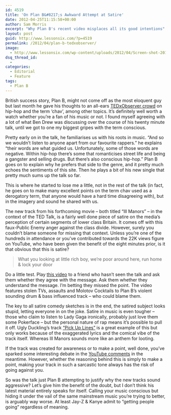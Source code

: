 ```yaml
---
id: 4519
title: 'On Plan B&#8217;s Awkward Attempt at Satire'
date: 2012-04-25T11:15:58+00:00
author: Sam Morris
excerpt: "Why Plan B's recent video misplaces all its good intentions"
layout: post
guid: http://www.lessonsix.com/?p=4519
permalink: /2012/04/plan-b-tedxobserver/
image:
  - http://www.lessonsix.com/wp-content/uploads/2012/04/Screen-shot-2012-04-25-at-11.09.06.png
dsq_thread_id:
  - 
categories:
  - Editorial
  - Feature
tags:
  - Plan B
---
```

British success story, Plan B, might not come off as the most eloquent guy but last month he gave his thoughts to an all-ears [TEDxObserver crowd](http://www.youtube.com/watch?v=xhtAfIw4qJY) on hip-hop and the term &#8216;chav&#8217;, among other topics. It&#8217;s definitely well worth a watch whether you&#8217;re a fan of his music or not. I found myself agreeing with a lot of what Ben Drew was discussing over the course of his twenty minute talk, until we got to one my biggest gripes with the term conscious.

<!--more-->

Pretty early on in the talk, he familiarises us with his roots in music. &#8220;And so we wouldn&#8217;t listen to anyone apart from our favourite rappers.&#8221; he explains &#8220;their words are what guided us. Unfortunately, some of those words are negative. Within hip-hop there&#8217;s some that romanticises street life and being a gangster and selling drugs. But there&#8217;s also conscious hip-hop.&#8221; Plan B goes on to explain why he prefers that side to the genre, and it pretty much echoes the sentiments of this site. Then he plays a bit of his new single that pretty much sums up the talk so far.

This is where he started to lose me a little, not in the rest of the talk (in fact, he goes on to make many excellent points on the term chav used as a derogatory term, that anyone would have a hard time disagreeing with), but in the imagery and sound he shared with us.

The new track from his forthcoming movie &#8211; both titled &#8220;Ill Manors&#8221; &#8211; in the context of the TED Talk, is a fairly well done piece of satire on the media&#8217;s perception of certain segments of lower class Britain. It comes off with this faux-Public Enemy anger against the class divide. However, surely you couldn&#8217;t blame someone for missing that context. Unless you&#8217;re one of the hundreds in attendance or you&#8217;ve contributed towards the 22K views figure on YouTube, who have been given the benefit of the eight minutes prior, is it that obvious that this is satire?

> What you looking at little rich boy, we&#8217;re poor around here, run home &#038; lock your door

Do a little test. Play [this video](http://youtu.be/s8GvLKTsTuI) to a friend who hasn&#8217;t seen the talk and ask them whether they agree with the message. Ask them whether they understand the message. I&#8217;m betting they missed the point. The video features stolen TVs, assaults and Molotov Cocktails to Plan B&#8217;s violent sounding drum & bass influenced track &#8211; who could blame them.

The key to all satire comedy sketches is in the end, the satired subject looks stupid, letting everyone in on the joke. Satire in music is even tougher &#8211; those who claim to listen to Lady Gaga ironically, probably just love them some Pokerface &#8211; but the personal nature of rap means it&#8217;s possible to pull it off. Ugly Duckling&#8217;s track [&#8220;Pick Up Lines&#8221;](http://www.youtube.com/watch?v=Aa1FblS6MUg) is a great example of this but only works because of the exaggerated lyrics and the comical vibe of the track itself. Whereas Ill Manors sounds more like an anthem for looting.

If the track was created for awareness or to make a point, well done, you&#8217;ve sparked some interesting debate in the [YouTube comments](http://www.youtube.com/watch?v=s8GvLKTsTuI) in the meantime. However, whether the reasoning behind this is simply to make a point, making your track in such a sarcastic tone always has the risk of going against you.

So was the talk just Plan B attempting to justify why the new tracks sound aggressive? Let&#8217;s give him the benefit of the doubt, but I don&#8217;t think his latest material entirely speaks for itself. Calling your music conscious but hiding it under the vail of the same mainstream music you&#8217;re trying to better, is arguably way worse. At least Jay-Z & Kanye admit to &#8220;getting people going&#8221; regardless of meaning.